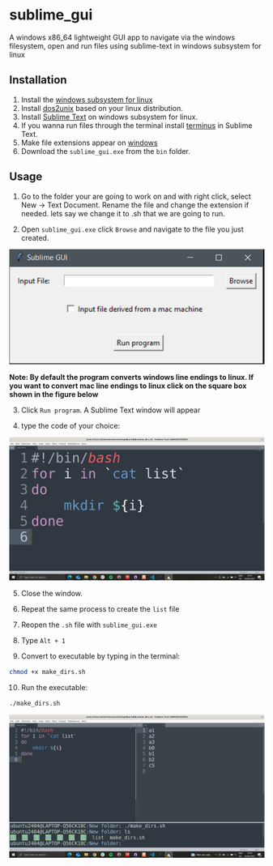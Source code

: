 # sublime_gui
A windows x86_64 lightweight GUI app to navigate via the windows filesystem, open and run files using sublime-text in windows subsystem for linux

## Installation
1. Install the [windows subsystem for linux](https://github.com/BioGUIwslLab/WSL-Installation/blob/main/README.md)
2. Install [dos2unix](https://ioflood.com/blog/install-dos2unix-command-linux/) based on your linux distribution.
3. Install [Sublime Text](https://www.sublimetext.com/docs/linux_repositories.html) on windows subsystem for linux.
4. If you wanna run files through the terminal install [terminus](https://www.geeksforgeeks.org/how-to-use-terminal-in-sublime-text-editor/) in Sublime Text.
5. Make file extensions appear on [windows](https://www.howtogeek.com/205086/beginner-how-to-make-windows-show-file-extensions/)
6. Download the `sublime_gui.exe` from the `bin` folder.

## Usage
1. Go to the folder your are going to work on and with right click, select New -> Text Document. Rename the file and change the extension if needed. lets say we change it to .sh that we are going to run.

2. Open `sublime_gui.exe` click `Browse` and navigate to the file you just created.

![](img/1.png)

**Note: By default the program converts windows line endings to linux. If you want to convert mac line endings to linux click on the square box shown in the figure below**

3. Click `Run program`. A Sublime Text window will appear

4. type the code of your choice:

![](img/2.png)

5. Close the window.

6. Repeat the same process to create the `list` file

7. Reopen the `.sh` file with `sublime_gui.exe`

8. Type `Alt + 1`

9. Convert to executable by typing in the terminal:

```bash
chmod +x make_dirs.sh
```

10. Run the executable:

```bash
./make_dirs.sh
```

![](img/3.png)

